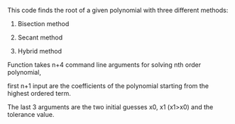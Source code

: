 This code finds the root of a given polynomial with three different methods:

1. Bisection method

2. Secant method

3. Hybrid method


Function takes n+4 command line arguments for solving nth order polynomial,

first n+1 input are the coefficients of the polynomial starting from the highest ordered term.

The last 3 arguments are the two initial guesses x0, x1 (x1>x0) and the tolerance value.

